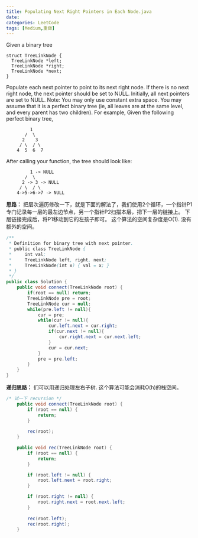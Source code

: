```yaml
---
title: Populating Next Right Pointers in Each Node.java
date: 
categories: LeetCode
tags: [Medium,重做]
---
```

Given a binary tree

    struct TreeLinkNode {
      TreeLinkNode *left;
      TreeLinkNode *right;
      TreeLinkNode *next;
    }
Populate each next pointer to point to its next right node. If there is no next right node, the next pointer should be set to NULL.
Initially, all next pointers are set to NULL.
Note:
You may only use constant extra space.
You may assume that it is a perfect binary tree (ie, all leaves are at the same level, and every parent has two children).
For example,
Given the following perfect binary tree,

			 1
		   /  \
		  2    3
		 / \  / \
		4  5  6  7
After calling your function, the tree should look like:

			 1 -> NULL
		   /  \
		  2 -> 3 -> NULL
		 / \  / \
		4->5->6->7 -> NULL
<!-- more -->
**思路：**
把层次遍历修改一下，就是下面的解法了，我们使用2个循环，一个指针P1专门记录每一层的最左边节点，另一个指针P2扫描本层，把下一层的链接上。
下层链接完成后，将P1移动到它的左孩子即可。
这个算法的空间复杂度是O(1). 没有额外的空间。
``` java
/**
 * Definition for binary tree with next pointer.
 * public class TreeLinkNode {
 *     int val;
 *     TreeLinkNode left, right, next;
 *     TreeLinkNode(int x) { val = x; }
 * }
 */
public class Solution {
    public void connect(TreeLinkNode root) {
        if(root == null) return;
        TreeLinkNode pre = root;
        TreeLinkNode cur = null;
        while(pre.left != null){
            cur = pre;
            while(cur != null){
                cur.left.next = cur.right;
                if(cur.next != null){
                    cur.right.next = cur.next.left;
                }
                cur = cur.next;
            }
            pre = pre.left;
        }
    }
}
``` 
**递归思路：**
们可以用递归处理左右子树. 这个算法可能会消耗O(h)的栈空间。
``` java
/* 试一下 recursion */
    public void connect(TreeLinkNode root) {
        if (root == null) {
            return;
        }
        
        rec(root);
    }

    public void rec(TreeLinkNode root) {
        if (root == null) {
            return;
        }

        if (root.left != null) {
            root.left.next = root.right;            
        }

        if (root.right != null) {
            root.right.next = root.next.left;
        }
        
        rec(root.left);
        rec(root.right);
    }
``` 